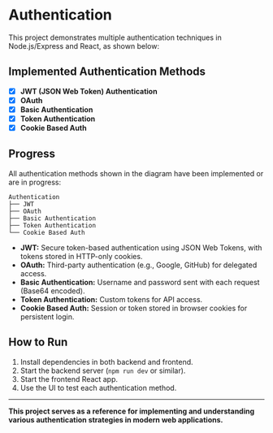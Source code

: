 # Authentication

This project demonstrates multiple authentication techniques in Node.js/Express and React, as shown below:

## Implemented Authentication Methods

- [x] **JWT (JSON Web Token) Authentication**
- [x] **OAuth**
- [x] **Basic Authentication**
- [x] **Token Authentication**
- [x] **Cookie Based Auth**

## Progress

All authentication methods shown in the diagram have been implemented or are in progress:

```
Authentication
├── JWT 
├── OAuth 
├── Basic Authentication 
├── Token Authentication 
└── Cookie Based Auth 
```

- **JWT:** Secure token-based authentication using JSON Web Tokens, with tokens stored in HTTP-only cookies.
- **OAuth:** Third-party authentication (e.g., Google, GitHub) for delegated access.
- **Basic Authentication:** Username and password sent with each request (Base64 encoded).
- **Token Authentication:** Custom tokens for API access.
- **Cookie Based Auth:** Session or token stored in browser cookies for persistent login.

## How to Run

1. Install dependencies in both backend and frontend.
2. Start the backend server (`npm run dev` or similar).
3. Start the frontend React app.
4. Use the UI to test each authentication method.

---

**This project serves as a reference for implementing and understanding various authentication strategies in modern web applications.**
